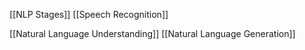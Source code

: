
[[NLP Stages]]
[[Speech Recognition]]

[[Natural Language Understanding]] 
[[Natural Language Generation]]